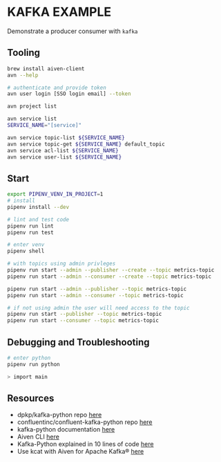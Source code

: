 # KAFKA EXAMPLE

Demonstrate a producer consumer with `kafka`  

## Tooling

```sh
brew install aiven-client
avn --help

# authenticate and provide token
avn user login [SSO login email] --token

avn project list

avn service list
SERVICE_NAME="[service]"

avn service topic-list ${SERVICE_NAME}
avn service topic-get ${SERVICE_NAME} default_topic
avn service acl-list ${SERVICE_NAME}
avn service user-list ${SERVICE_NAME}
```

## Start

```sh
export PIPENV_VENV_IN_PROJECT=1
# install
pipenv install --dev

# lint and test code
pipenv run lint
pipenv run test

# enter venv
pipenv shell

# with topics using admin privleges
pipenv run start --admin --publisher --create --topic metrics-topic
pipenv run start --admin --consumer --create --topic metrics-topic

pipenv run start --admin --publisher --topic metrics-topic
pipenv run start --admin --consumer --topic metrics-topic

# if not using admin the user will need access to the topic
pipenv run start --publisher --topic metrics-topic
pipenv run start --consumer --topic metrics-topic
```

## Debugging and Troubleshooting

```sh
# enter python
pipenv run python

> import main
```

## Resources

* dpkp/kafka-python repo [here](https://github.com/dpkp/kafka-python/blob/master/example.py)  
* confluentinc/confluent-kafka-python repo [here](https://github.com/confluentinc/confluent-kafka-python)  
* kafka-python documentation [here](https://kafka-python.readthedocs.io/en/master/)  
* Aiven CLI [here](https://docs.aiven.io/docs/tools/cli)  
* Kafka-Python explained in 10 lines of code [here](https://towardsdatascience.com/kafka-python-explained-in-10-lines-of-code-800e3e07dad1)  
* Use kcat with Aiven for Apache Kafka® [here](https://docs.aiven.io/docs/products/kafka/howto/kcat)  
